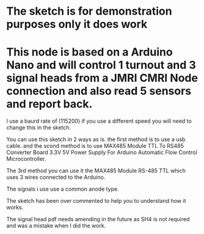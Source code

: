 # The sketch is for demonstration purposes only it does work

# This node is based on a Arduino Nano and will control 1 turnout and 3 signal heads from a JMRI CMRI Node connection and also read 5 sensors and report back.

I use a baurd rate of (115200) if you use a different speed you will need to change this in the sketch.

You can use this sketch in 2 ways as is. the first method is to use a usb cable. and the scond method is to use MAX485 Module TTL To RS485 Converter Board 3.3V 5V Power Supply For Arduino Automatic Flow Control Microcontroller.

The 3rd method you can use it the MAX485 Module RS-485 TTL which uses 3 wires connected to the Arduino.

The signals i use use a common anode type.

The sketch has been over commented to help you to understand how it works.

The signal head pdf needs amending in the future as SH4 is not required and was a mistake when I did the work.
